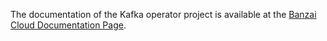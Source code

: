 The documentation of the Kafka operator project is available at the [Banzai Cloud Documentation Page](https://banzaicloud.com/docs/supertubes/kafka-operator/scenarios).